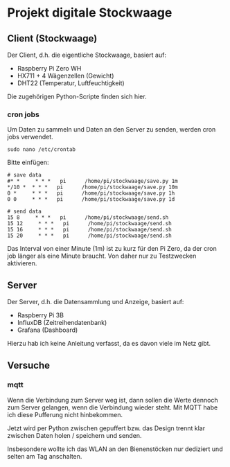 # Projekt digitale Stockwaage

## Client (Stockwaage)

Der Client, d.h. die eigentliche Stockwaage, basiert auf:

* Raspberry Pi Zero WH
* HX711 + 4 Wägenzellen (Gewicht)
* DHT22 (Temperatur, Luftfeuchtigkeit)

Die zugehörigen Python-Scripte finden sich hier.

### cron jobs
Um Daten zu sammeln und Daten an den Server zu senden, werden cron jobs verwendet.

    sudo nano /etc/crontab

Bitte einfügen:

    # save data
    #* *     * * *   pi      /home/pi/stockwaage/save.py 1m
    */10 *  * * *   pi      /home/pi/stockwaage/save.py 10m
    0 *     * * *   pi      /home/pi/stockwaage/save.py 1h
    0 0     * * *   pi      /home/pi/stockwaage/save.py 1d

    # send data
    15 8     * * *   pi      /home/pi/stockwaage/send.sh
    15 12     * * *   pi      /home/pi/stockwaage/send.sh
    15 16     * * *   pi      /home/pi/stockwaage/send.sh
    15 20     * * *   pi      /home/pi/stockwaage/send.sh

Das Interval von einer Minute (1m) ist zu kurz für den Pi Zero, da der cron job länger als eine Minute braucht. Von daher nur zu Testzwecken aktivieren.

## Server

Der Server, d.h. die Datensammlung und Anzeige, basiert auf:

* Raspberry Pi 3B
* InfluxDB (Zeitreihendatenbank)
* Grafana (Dashboard)

Hierzu hab ich keine Anleitung verfasst, da es davon viele im Netz gibt.

## Versuche

### mqtt

Wenn die Verbindung zum Server weg ist, dann sollen die Werte dennoch zum Server gelangen, wenn die Verbindung wieder steht. Mit MQTT habe ich diese Pufferung nicht hinbekommen.

Jetzt wird per Python zwischen gepuffert bzw. das Design trennt klar zwischen Daten holen / speichern und senden.

Insbesondere wollte ich das WLAN an den Bienenstöcken nur dediziert und selten am Tag anschalten.
